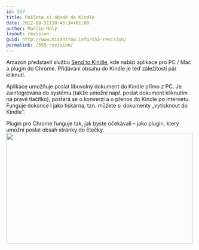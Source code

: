 ```yaml
---
id: 557
title: Pošlete si obsah do Kindle
date: 2012-08-31T10:45:34+01:00
author: Martin Malý
layout: revision
guid: http://www.misantrop.info/555-revision/
permalink: /555-revision/
---
```

Amazon představil službu [Send to Kindle](http://www.amazon.com/gp/sendtokindle), kde nabízí aplikace pro PC / Mac a plugin do Chrome. Přidávání obsahu do Kindle je teď záležitostí pár kliknutí.

<!--more-->

Aplikace umožňuje poslat libovolný dokument do Kindle přímo z PC. Je zaintegrována do systému (takže umožní např. poslat dokument kliknutím na pravé tlačítko), postará se o konverzi a o přenos do Kindle po internetu. Funguje dokonce i jako tiskárna, tzn. můžete si dokumenty &#8222;vytisknout do Kindle&#8220;.

Plugin pro Chrome funguje tak, jak byste očekávali &#8211; jako plugin, který umožní poslat obsah stránky do čtečky.<a href="http://www.misantrop.info/?attachment_id=556" rel="attachment wp-att-556"><img class="aligncenter size-medium wp-image-556" title="s2k-setup-sprite._V392476184_" src="http://www.misantrop.info/wp-content/uploads/2012/08/s2k-setup-sprite._V392476184_-500x296.png" alt="" width="500" height="296" srcset="https://www.misantrop.info/wp-content/uploads/2012/08/s2k-setup-sprite._V392476184_-500x296.png 500w, https://www.misantrop.info/wp-content/uploads/2012/08/s2k-setup-sprite._V392476184_-200x118.png 200w, https://www.misantrop.info/wp-content/uploads/2012/08/s2k-setup-sprite._V392476184_.png 877w" sizes="(max-width: 500px) 100vw, 500px" /></a>